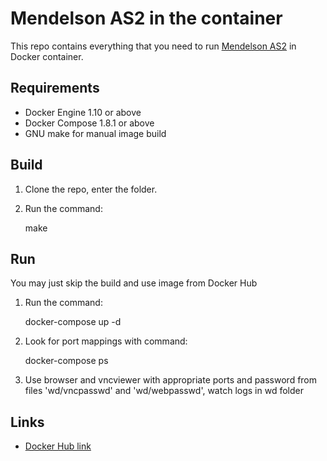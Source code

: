 Mendelson AS2 in the container
==============================

This repo contains everything that you need to run [Mendelson AS2](http://as2.mendelson-e-c.com) in Docker container.


Requirements
------------

* Docker Engine 1.10 or above
* Docker Compose 1.8.1 or above
* GNU make for manual image build


Build
-----

1. Clone the repo, enter the folder.
2. Run the command:


    make

Run
---

You may just skip the build and use image from Docker Hub

1. Run the command:


    docker-compose up -d

2. Look for port mappings with command: 


    docker-compose ps


3. Use browser and vncviewer with appropriate ports and password from files 'wd/vncpasswd' and 'wd/webpasswd', watch
logs in wd folder


Links
-----

* [Docker Hub link](https://hub.docker.com/r/saver/mendelson-as2/)
